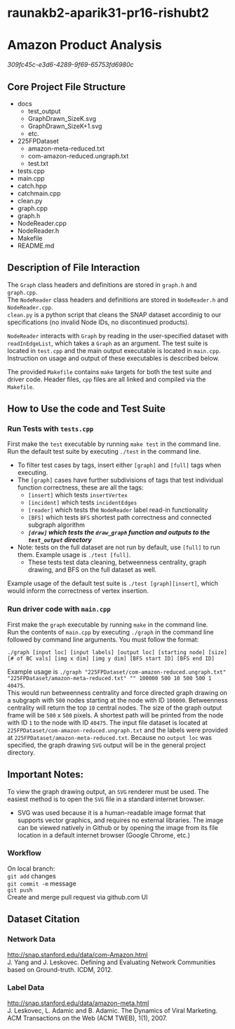 # raunakb2-aparik31-pr16-rishubt2
# Amazon Product Analysis 
*309fc45c-e3d6-4289-9f69-65753fd6980c*

## Core Project File Structure
* docs <br>
  * test_output<br>
  * GraphDrawn_SizeK.svg <br>
  * GraphDrawn_SizeK+1.svg <br>
  * etc.<br>
* 225FPDataset<br>
  * amazon-meta-reduced.txt<br>
  * com-amazon-reduced.ungraph.txt<br>
  * test.txt<br>
* tests.cpp <br>
* main.cpp <br>
* catch.hpp<br>
* catchmain.cpp<br>
* clean.py<br>
* graph.cpp<br>
* graph.h<br>
* NodeReader.cpp<br>
* NodeReader.h<br>
* Makefile<br>
* README.md<br>

## Description of File Interaction

The `Graph` class headers and definitions are stored in `graph.h` and `graph.cpp`. <br>
The `NodeReader` class headers and definitions are stored in `NodeReader.h` and `NodeReader.cpp`. <br>
`clean.py` is a python script that cleans the SNAP dataset accordinig to our specifications (no invalid Node IDs, no discontinued products).

`NodeReader` interacts with `Graph` by reading in the user-specified dataset with `readInEdgeList`, which takes a `Graph` as an argument. The test suite is located in `test.cpp` and the main output executable is located in `main.cpp`. Instruction on usage and output of these executables is described below.

The provided `Makefile` contains `make` targets for both the test suite and driver code. Header files, `cpp` files are all linked and compiled via the `Makefile`.


## How to Use the code and Test Suite

### Run Tests with `tests.cpp` <br>

First make the `test` executable by running `make test` in the command line. <br>
Run the default test suite by executing `./test` in the command line. <br>
* To filter test cases by tags, insert either `[graph]` and `[full]` tags when executing.
* The `[graph]` cases have further subdivisions of tags that test individual function correctness, these are all the tags:
  * `[insert]` which tests `insertVertex` 
  * `[incident]` which tests `incidentEdges`
  * `[reader]` which tests the `NodeReader` label read-in functionality
  * `[BFS]` which tests `BFS` shortest path correctness and connected subgraph algorithm
  * ***`[draw]` which tests the `draw_graph` function and outputs to the `test_output` directory***
* Note: tests on the full dataset are not run by default, use `[full]` to run them. Example usage is `./test [full]`. <br>
  * These tests test data cleaning, betweenness centrality, graph drawing, and BFS on the full dataset as well. 

Example usage of the default test suite is `./test [graph][insert]`, which would inform the correctness of vertex insertion.

### Run driver code with `main.cpp`
First make the `graph` executable by running `make` in the command line. <br>
Run the contents of `main.cpp` by executing `./graph` in the command line followed by command line arguments. You must follow the format: <br>

`./graph [input loc] [input labels] [output loc] [starting node] [size] [# of BC vals] [img x dim] [img y dim] [BFS start ID] [BFS end ID]`

Example usage is `./graph "225FPDataset/com-amazon-reduced.ungraph.txt" "225FPDataset/amazon-meta-reduced.txt" "" 100000 500 10 500 500 1 40475`. <br>
This would run betweenness centrality and force directed graph drawing on a subgraph with `500` nodes starting at the node with ID `100000`. Betweenness centrality will return the top `10` central nodes. The size of the graph output frame will be `500` x `500` pixels. A shortest path will be printed from the node with ID `1` to the node with ID `40475`. The input file dataset is located at `225FPDataset/com-amazon-reduced.ungraph.txt` and the labels were provided at `225FPDataset/amazon-meta-reduced.txt`. Because no `output loc` was specified, the graph drawing `SVG` output will be in the general project directory.

## Important Notes:
To view the graph drawing output, an `SVG` renderer must be used. The easiest method is to open the `SVG` file in a standard internet browser.
* SVG was used because it is a human-readable image format that supports vector graphics, and requires no external libraries. The image can be viewed natively in Github or by opening the image from its file location in a default internet browser (Google Chrome, etc.)
### Workflow

On local branch: <br>
`git add` changes <br>
`git commit -m` message <br>
`git push` <br>
Create and merge pull request via github.com UI

## Dataset Citation
### Network Data
http://snap.stanford.edu/data/com-Amazon.html <br>
J. Yang and J. Leskovec. Defining and Evaluating Network Communities based on Ground-truth. ICDM, 2012. <br>

### Label Data
http://snap.stanford.edu/data/amazon-meta.html <br>
J. Leskovec, L. Adamic and B. Adamic. The Dynamics of Viral Marketing. ACM Transactions on the Web (ACM TWEB), 1(1), 2007.
